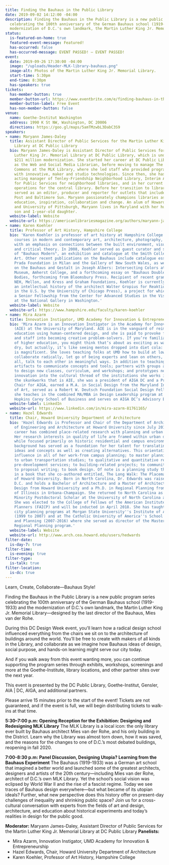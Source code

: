 ```yaml
---
title: Finding the Bauhaus in the Public Library
date: 2019-09-02 14:12:00 -04:00
description: Finding the Bauhaus in the Public Library is a new public program series
  celebrating the 100th anniversary of the German Bauhaus school (1919-1933) and the
  modernization of D.C.'s own landmark, the Martin Luther King Jr. Memorial Library.
status:
  is-featured-on-home: true
  featured-event-message: Featured!
  has-occurred: false
  has-occurred-message: EVENT PASSED! — EVENT PASSED!
event:
  date: 2019-09-26 17:30:00 -04:00
  image: "/uploads/Header-MLK-library-bauhaus.png"
  image-alt: Photos of the Martin Luther King Jr. Memorial Library.
  start-time: 5:30pm
  end-time: 8:30pm
  has-speakers: true
tickets:
  has-member-button: true
  member-button-url: https://www.eventbrite.com/e/finding-bauhaus-in-the-public-library-public-kickoff-event-tickets-68195680115?aff=AIGA
  member-button-label: Free Event
  has-non-member-button: false
venue:
  name: Goethe-Institut Washington
  address: 1990 K St NW, Washington, DC 20006
  directions: https://goo.gl/maps/5amTMzwbL3DabC3S9
speakers:
- name: Maryann James-Daley
  title: Assistant Director of Public Services for the Martin Luther King Jr. Memorial
    Library at DC Public Library
  bio: Maryann James-Daley is Assistant Director of Public Services for the Martin
    Luther King Jr. Memorial Library at DC Public Library, which is undergoing a 3-year,
    $211 million modernization. She started her career at DC Public Library in 2012
    as the Web and Social Media Librarian, before moving to manage The Labs and Digital
    Commons at the MLK Library, where she led staff who provided programming and services
    with innovative, maker and studio technologies. Since then, she has served as
    acting manager of Tenley-Friendship Neighborhood Library, Interim Assistant Director
    for Public Services for neighborhood libraries, and in her current position managing
    operations for the central library. Before her transition to library work, she
    served as an editor, producer and reporter for outlets that include The Washington
    Post and Baltimore Sun. Maryann passionately champions libraries as a spark for
    education, inspiration, collaboration and change. An alum of Howard University
    and University of Pittsburgh, Maryann lives in Maryland with her husband, 5-year-old
    son and 1-year-old daughter.
  website-label: Website
  website-url: https://americanlibrariesmagazine.org/authors/maryann-james-daley/
- name: Karen Koehler
  title: Professor of Art History, Hampshire College
  bio: 'Karen Koehler is professor of art history at Hampshire College and teaches
    courses in modern and contemporary art, architecture, photography, and design,
    with an emphasis on connections between the built environment, visual culture,
    and critical theory. In 2008, Koehler served as guest curator and sole author
    of "Bauhaus Modern", an exhibition and catalogue at the Smith College Museum of
    Art. Other recent publications on the Bauhaus include catalogue essays for the
    Prada Foundation in Milan and the Gallery of New South Wales, as well as an essay
    on the Bauhaus and Gestalt in Joseph Albers: Intersecting Colors at the Mead Art
    Museum, Amherst College, and a forthcoming essay on "Bauhaus Doubles" for Bauhaus
    Bodies, forthcoming from Bloomsbury Press. Recipient of recent grants from the
    NEH, Mellon, and Kress and Graham Foundations, Koehler is currently completing
    an intellectual history of the architect Walter Gropius for Reaktion Books (distributed
    in the U.S. by the University of Chicago Press), a project for which she received
    a Senior Fellowship from the Center for Advanced Studies in the Visual Arts (CASVA)
    at the National Gallery in Washington.'
  website-label: Website
  website-url: https://www.hampshire.edu/faculty/karen-koehler
- name: Mira Azarm
  title: Innovation Instigator, UMD Academy for Innovation & Entrepreneurship
  bio: 'Mira Azarm is an Innovation Instigator in the Academy for Innovation & Entrepreneurship
    (AIE) at the University of Maryland. AIE is in the vanguard of reimagining higher
    education using human-centered design, and she is paid to provoke faculty, students
    and staff into becoming creative problem-solvers. If you’re familiar with institutions
    of higher education, you might think that’s about as exciting as watching paint
    dry, but actually, it’s like seeing mentos dropped into diet cola: the eruption
    is magnificent. She loves teaching folks at UMD how to build at low resolution,
    collaborate radically, let go of being experts and lean on others, and most of
    all, talk to each other in meaningful ways. In addition to teaching, she designs
    artifacts to communicate concepts and tools; partners with groups across campus
    to design new classes, curriculum, and workshops; and prototypes new ways to weave
    innovation into the cultural thread of the institutions she works in. Before joining
    the skunkworks that is AIE, she was a president of AIGA DC and a President’s Council
    Chair for AIGA, earned a M.A. in Social Design from the Maryland Institute College
    of Art, served as a Robert W. Deutsch Foundation Social Design Fellow. Currently,
    she teaches in the combined MA/MBA in Design Leadership program at MICA & Johns
    Hopkins Carey School of Business and serves on AIGA DC’s Advisory Board.'
  website-label: LinkedIn
  website-url: https://www.linkedin.com/in/mira-azarm-81761165/
- name: Hazel Edwards
  title: Chair, Howard University Department of Architecture
  bio: 'Hazel Edwards is Professor and Chair of the Department of Architecture, College
    of Engineering and Architecture at Howard University since July 2016. Her unique
    career has combined place-related research with planning and urban design practice.
    Her research interests in quality of life are framed within urban design contexts
    while focused primarily on historic residential and campus environments. Her design
    background has served as a foundation for her talent for translating and representing
    ideas and concepts as well as creating alternatives. This orientation has a strong
    influence in all of her work-from campus planning; to master planning activities;
    to urban transportation studies; to qualitative and quantitative research; to
    pre-development services; to building-related projects; to community engagement;
    to proposal writing; to book design. Of note is a planning study that culminated
    in a book that she co-authored entitled, The Long Walk: The Placemaking Legacy
    of Howard University. Born in North Carolina, Dr. Edwards was raised in Washington,
    D.C. and holds a Bachelor of Architecture and a Master of Architecture in Urban
    Design from Howard University and a Ph.D. in Regional Planning from the University
    of Illinois in Urbana-Champaign. She returned to North Carolina as a Carolina
    Minority Postdoctoral Scholar at the University of North Carolina at Chapel Hill.
    She was elected to the College of Fellows of the American Institute of Certified
    Planners (FAICP) and will be inducted in April 2018. She has taught in the graduate
    city planning programs at Morgan State University''s Institute of Architecture
    (1999 to 2007) and at The Catholic University of America''s School of Architecture
    and Planning (2007-2016) where she served as director of the Master of City and
    Regional Planning program.'
  website-label: Website
  website-url: http://www.arch.cea.howard.edu/users/hedwards
filter-date:
  is-day-7: true
filter-time:
  is-evening: true
filter-type:
  is-talk: true
filter-location:
  is-dc: true
---
```


Learn, Create, Collaborate—Bauhaus Style!

Finding the Bauhaus in the Public Library is a new public program series celebrating the 100th anniversary of the German Bauhaus school (1919-1933) and the modernization of D.C.'s own landmark, the Martin Luther King Jr. Memorial Library—designed by the last director of the Bauhaus, Mies van der Rohe.

During this DC Design Week event, you’ll learn how a radical design school influenced everything from the chairs we sit on to the architecture of buildings around the world. You’ll be free to create with makers of all kinds in the Library, and collaborate as we imagine how Bauhaus ideas of design, social purpose, and hands-on learning might serve our city today.

And if you walk away from this event wanting more, you can continue supporting the program series through exhibits, workshops, screenings and more at the Goethe-Institute, library locations, and other partner sites over the next year.

This event is presented by the DC Public Library, Goethe-Institut, Gensler, AIA \| DC, AIGA, and additional partners.

Please arrive 15 minutes prior to the start of the event! Tickets are not guaranteed, and if the event is full, we will begin distributing tickets to walk-ins at that time.

**5:30–7:00 p.m: Opening Reception for the Exhibition: Designing and Redesigning MLK Library** The MLK Library is a local icon: the only library ever built by Bauhaus architect Mies van der Rohe, and his only building in the District. Learn why the Library was almost torn down, how it was saved, and the reasons for the changes to one of D.C.’s most debated buildings, reopening in fall 2020.

**7:00-8:30 p.m: Panel Discussion, Designing Utopia? Learning from the Bauhaus Experiment**
The Bauhaus (1919-1933) was a German art school that imagined a better world and launched some of the greatest architects, designers and artists of the 20th century—including Mies van der Rohe, architect of D.C.’s own MLK Library. Yet the school’s social vision was eclipsed by World War II and the rise of a fascist regime. Today we see traces of Bauhaus design everywhere—but what became of its utopian ideals? Further, what new perspective does this history offer on present-day challenges of inequality and shrinking public space? Join us for a cross-cultural conversation with experts from the fields of art and design, architecture, and education about historical experiments and today’s realities in design for the public good.

**Moderator:** Maryann James-Daley, Assistant Director of Public Services for the Martin Luther King Jr. Memorial Library at DC Public Library
**Panelists:**

-   Mira Azarm, Innovation Instigator, UMD Academy for Innovation & Entrepreneurship
-   Hazel Edwards, Chair, Howard University Department of Architecture
-   Karen Koehler, Professor of Art History, Hampshire College

